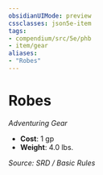 ```yaml
---
obsidianUIMode: preview
cssclasses: json5e-item
tags:
- compendium/src/5e/phb
- item/gear
aliases: 
- "Robes"
---
```

# Robes
*Adventuring Gear*  

- **Cost**: 1 gp
- **Weight**: 4.0 lbs.

*Source: SRD / Basic Rules*